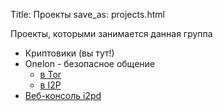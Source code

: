 Title: Проекты
save_as: projects.html

Проекты, которыми занимается данная группа 

- Криптовики (вы тут!)
- Onelon - безопасное общение
    - [в Tor](http://onelonhoourmypmh.onion)
    - [в I2P](http://irkvgdnlc6tidoqomre4qr7q4w4qcjfyvbovatgyolk6d4uvcyha.b32.i2p)
- [Веб-консоль i2pd](https://github.com/libre-net-society/i2pd-webui/)
